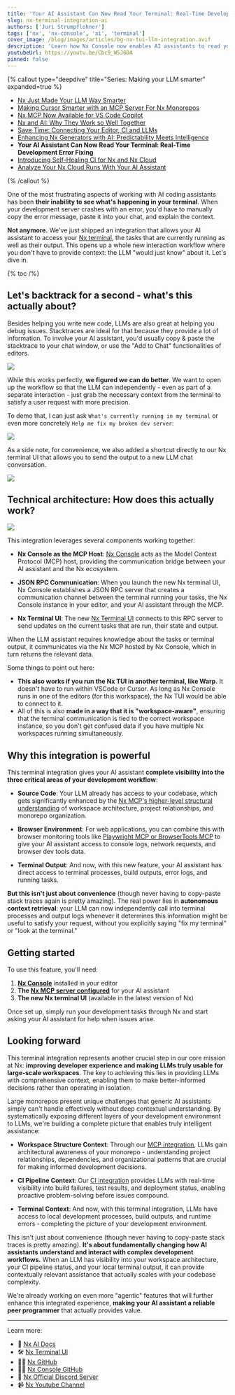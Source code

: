 ```yaml
---
title: 'Your AI Assistant Can Now Read Your Terminal: Real-Time Development Error Fixing'
slug: nx-terminal-integration-ai
authors: ['Juri Strumpflohner']
tags: ['nx', 'nx-console', 'ai', 'terminal']
cover_image: /blog/images/articles/bg-nx-tui-llm-integration.avif
description: 'Learn how Nx Console now enables AI assistants to read your terminal output in real-time, automatically detecting and fixing development errors as they happen.'
youtubeUrl: https://youtu.be/Cbc9_W5J6DA
pinned: false
---
```


{% callout type="deepdive" title="Series: Making your LLM smarter" expanded=true %}

- [Nx Just Made Your LLM Way Smarter](/blog/nx-just-made-your-llm-smarter)
- [Making Cursor Smarter with an MCP Server For Nx Monorepos](/blog/nx-made-cursor-smarter)
- [Nx MCP Now Available for VS Code Copilot](/blog/nx-mcp-vscode-copilot)
- [Nx and AI: Why They Work so Well Together](/blog/nx-and-ai-why-they-work-together)
- [Save Time: Connecting Your Editor, CI and LLMs](/blog/nx-editor-ci-llm-integration)
- [Enhancing Nx Generators with AI: Predictability Meets Intelligence](/blog/nx-generators-ai-integration)
- **Your AI Assistant Can Now Read Your Terminal: Real-Time Development Error Fixing**
- [Introducing Self-Healing CI for Nx and Nx Cloud](/blog/nx-self-healing-ci)
- [Analyze Your Nx Cloud Runs With Your AI Assistant](/blog/nx-cloud-analyze-via-nx-mcp)

{% /callout %}

One of the most frustrating aspects of working with AI coding assistants has been **their inability to see what's happening in your terminal**. When your development server crashes with an error, you'd have to manually copy the error message, paste it into your chat, and explain the context.

**Not anymore.** We've just shipped an integration that allows your AI assistant to access your [Nx terminal](/blog/nx-21-terminal-ui), the tasks that are currently running as well as their output. This opens up a whole new interaction workflow where you don't have to provide context: the LLM "would just know" about it. Let's dive in.

{% toc /%}

## Let's backtrack for a second - what's this actually about?

Besides helping you write new code, LLMs are also great at helping you debug issues. Stacktraces are ideal for that because they provide a lot of information. To involve your AI assistant, you'd usually copy & paste the stacktrace to your chat window, or use the "Add to Chat" functionalities of editors.

![](/blog/images/articles/llm-add-to-chat.avif)

While this works perfectly, **we figured we can do better**. We want to open up the workflow so that the LLM can independently - even as part of a separate interaction - just grab the necessary context from the terminal to satisfy a user request with more precision.

To demo that, I can just ask `What's currently running in my terminal` or even more concretely `Help me fix my broken dev server`:

![](/blog/images/articles/nx-tui-llm-fix-my-broken-code.avif)

As a side note, for convenience, we also added a shortcut directly to our Nx terminal UI that allows you to send the output to a new LLM chat conversation.

![](/blog/images/articles/nx-tui-send-to-llm.avif)

## Technical architecture: How does this actually work?

![](/blog/images/articles/nx-llm-terminal-integration.avif)

This integration leverages several components working together:

- **Nx Console as the MCP Host**: [Nx Console](/getting-started/editor-setup) acts as the Model Context Protocol (MCP) host, providing the communication bridge between your AI assistant and the Nx ecosystem.

- **JSON RPC Communication**: When you launch the new Nx terminal UI, Nx Console establishes a JSON RPC server that creates a communication channel between the terminal running your tasks, the Nx Console instance in your editor, and your AI assistant through the MCP.

- **Nx Terminal UI**: The new [Nx Terminal UI](/blog/nx-21-terminal-ui) connects to this RPC server to send updates on the current tasks that are run, their state and output.

When the LLM assistant requires knowledge about the tasks or terminal output, it communicates via the Nx MCP hosted by Nx Console, which in turn returns the relevant data.

Some things to point out here:

- **This also works if you run the Nx TUI in another terminal, like Warp.** It doesn't have to run within VSCode or Cursor. As long as Nx Console runs in one of the editors (for this workspace), the Nx TUI would be able to connect to it.
- All of this is also **made in a way that it is "workspace-aware"**, ensuring that the terminal communication is tied to the correct workspace instance, so you don't get confused data if you have multiple Nx workspaces running simultaneously.

## Why this integration is powerful

This terminal integration gives your AI assistant **complete visibility into the three critical areas of your development workflow**:

- **Source Code**: Your LLM already has access to your codebase, which gets significantly enhanced by the [Nx MCP's higher-level structural understanding](/blog/nx-mcp-vscode-copilot) of workspace architecture, project relationships, and monorepo organization.

- **Browser Environment**: For web applications, you can combine this with browser monitoring tools like [Playwright MCP or BrowserTools MCP](https://github.com/AgentDeskAI/browser-tools-mcp) to give your AI assistant access to console logs, network requests, and browser dev tools data.

- **Terminal Output**: And now, with this new feature, your AI assistant has direct access to terminal processes, build outputs, error logs, and running tasks.

**But this isn't just about convenience** (though never having to copy-paste stack traces again is pretty amazing). The real power lies in **autonomous context retrieval**: your LLM can now independently call into terminal processes and output logs whenever it determines this information might be useful to satisfy your request, without you explicitly saying "fix my terminal" or "look at the terminal."

## Getting started

To use this feature, you'll need:

1. **[Nx Console](/getting-started/editor-setup)** installed in your editor
2. **The [Nx MCP server configured](/features/enhance-AI)** for your AI assistant
3. **The new Nx terminal UI** (available in the latest version of Nx)

Once set up, simply run your development tasks through Nx and start asking your AI assistant for help when issues arise.

## Looking forward

This terminal integration represents another crucial step in our core mission at Nx: **improving developer experience and making LLMs truly usable for large-scale workspaces**. The key to achieving this lies in providing LLMs with comprehensive context, enabling them to make better-informed decisions rather than operating in isolation.

Large monorepos present unique challenges that generic AI assistants simply can't handle effectively without deep contextual understanding. By systematically exposing different layers of your development environment to LLMs, we're building a complete picture that enables truly intelligent assistance:

- **Workspace Structure Context**: Through our [MCP integration](/blog/nx-mcp-vscode-copilot), LLMs gain architectural awareness of your monorepo - understanding project relationships, dependencies, and organizational patterns that are crucial for making informed development decisions.

- **CI Pipeline Context**: Our [CI integration](/blog/nx-editor-ci-llm-integration) provides LLMs with real-time visibility into build failures, test results, and deployment status, enabling proactive problem-solving before issues compound.

- **Terminal Context**: And now, with this terminal integration, LLMs have access to local development processes, build outputs, and runtime errors - completing the picture of your development environment.

This isn't just about convenience (though never having to copy-paste stack traces is pretty amazing). **It's about fundamentally changing how AI assistants understand and interact with complex development workflows.** When an LLM has visibility into your workspace architecture, your CI pipeline status, and your local terminal output, it can provide contextually relevant assistance that actually scales with your codebase complexity.

We're already working on even more "agentic" features that will further enhance this integrated experience, **making your AI assistant a reliable peer programmer** that actually provides value.

---

Learn more:

- 🧠 [Nx AI Docs](/features/enhance-AI)
- 🛠️ [Nx Terminal UI](/blog/nx-21-terminal-ui)
- 👩‍💻 [Nx GitHub](https://github.com/nrwl/nx)
- 👩‍💻 [Nx Console GitHub](https://github.com/nrwl/nx-console)
- 💬 [Nx Official Discord Server](https://go.nx.dev/community)
- 📹 [Nx Youtube Channel](https://www.youtube.com/@nxdevtools)
